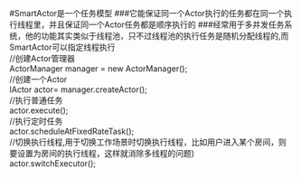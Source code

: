 #SmartActor是一个任务模型
###它能保证同一个Actor执行的任务都在同一个执行线程里，并且保证同一个Actor任务都是顺序执行的
###经常用于多并发任务系统，他的功能其实类似于线程池，只不过线程池的执行任务是随机分配线程的,而SmartActor可以指定线程执行
<br>//创建Actor管理器
<br>ActorManager manager = new ActorManager();
<br>//创建一个Actor
<br>IActor actor= manager.createActor();
<br>//执行普通任务
<br>actor.execute();
<br>//执行定时任务
<br>actor.scheduleAtFixedRateTask();
<br>//切换执行线程,用于切换工作场景时切换执行线程，比如用户进入某个房间，则要设置为房间的执行线程，这样就消除多线程的问题)
<br>actor.switchExecutor();